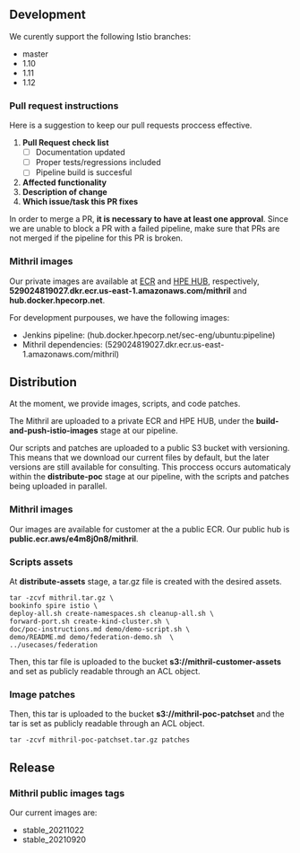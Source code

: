 ## Development

We curently support the following Istio branches:
 - master
 - 1.10
 - 1.11
 - 1.12

### Pull request instructions
Here is a suggestion to keep our pull requests proccess effective.
 1. **Pull Request check list**
    -   [ ] Documentation updated
    -   [ ] Proper tests/regressions included
    -   [ ] Pipeline build is succesful
 2. **Affected functionality**  
 3.  **Description of change**
 4.  **Which issue/task this PR fixes**

In order to merge a PR, **it is necessary to have at least one approval**. Since we are unable to block a PR with a failed pipeline, make sure that PRs are not merged if the pipeline for this PR is broken.

### Mithril images
Our private images are available at [ECR](https://console.aws.amazon.com/ecr/home?region=us-east-1) and [HPE HUB](https://hub.docker.hpecorp.net/), respectively, 
**529024819027.dkr.ecr.us-east-1.amazonaws.com/mithril** and **hub.docker.hpecorp.net**.

For development purpouses, we have the following images:

 - Jenkins pipeline: (hub.docker.hpecorp.net/sec-eng/ubuntu:pipeline)
 - Mithril dependencies: (529024819027.dkr.ecr.us-east-1.amazonaws.com/mithril)
	

## Distribution
At the moment, we provide images, scripts, and code patches.

The Mithril are uploaded to a private ECR and HPE HUB, under the **build-and-push-istio-images** stage at our pipeline. 

Our scripts and patches are uploaded to a public S3 bucket with versioning. This means that we download our current files by default, but the later versions are still available for consulting. This proccess occurs automaticaly within the **distribute-poc** stage at our pipeline, with the scripts and patches being uploaded in parallel. 

### Mithril images
Our images are available for customer at the a public ECR. Our public hub is **public.ecr.aws/e4m8j0n8/mithril**.

### Scripts assets

At **distribute-assets** stage, a tar.gz file is created with the desired assets.

    tar -zcvf mithril.tar.gz \
    bookinfo spire istio \
    deploy-all.sh create-namespaces.sh cleanup-all.sh \ 
    forward-port.sh create-kind-cluster.sh \ 
    doc/poc-instructions.md demo/demo-script.sh \ 
    demo/README.md demo/federation-demo.sh  \
    ../usecases/federation

Then, this tar file is uploaded to the bucket **s3://mithril-customer-assets** and set as publicly readable through an ACL object.

### Image patches

Then, this tar is uploaded to the bucket **s3://mithril-poc-patchset** and the tar is set as publicly readable through an ACL object.

    tar -zcvf mithril-poc-patchset.tar.gz patches

## Release 

### Mithril public images tags

Our current images are:
- stable_20211022
- stable_20210920 

